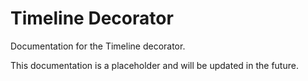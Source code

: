 # Timeline Decorator

Documentation for the Timeline decorator.

This documentation is a placeholder and will be updated in the future.
